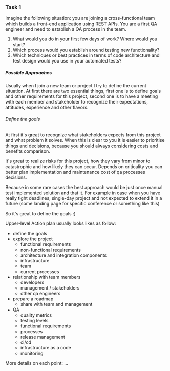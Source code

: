
### Task 1

Imagine the following situation: you are joining a cross-functional team which builds a front-end application using REST APIs. You are a first QA engineer and need to establish a QA process in the team.
1. What would you do in your first few days of work? Where would you start?
2. Which process would you establish around testing new functionality?
3. Which techniques or best practices in terms of code architecture and test design would you use in your automated tests?



##### Possible Approaches

Usually when I join a new team or project I try to define the current situation. At first there are two essential things, first one is to define goals and other requirements for this project, second one is to have a meeting with each member and stakeholder to recognize their expectations, attitudes, experience and other flavors. 


###### Define the goals

At first it's great to recognize what stakeholders expects from this project and what problem it solves. When this is clear to you it is easier to prioritise things and decisions, because you should always considering costs and benefits comparison. 

It's great to realize risks for this project, how they vary from minor to catastrophic and how likely they can occur. 
Depends on criticality you can better plan implementation and maintenance cost of qa processes decisions. 

Because in some rare cases the best approach would be just once manual test implemented solution and that it. For example in case when you have really tight deadlines, single-day project and not expected to extend it in a future (some landing page for specific conference or something like this)

So it's great to define the goals :)



Upper-level Action plan usually looks likes as follow: 
- define the goals
- explore the project
  - functional requirements
  - non-functional requirements
  - architecture and integration components
  - infrastructure
  - team
  - current processes
- relationship with team members
  - developers
  - management / stakeholders
  - other qa engineers
- prepare a roadmap 
  - share with team and management
- QA
  - quality metrics
  - testing levels
  - functional requirements
  - processes
  - release management
  - ci/cd
  - infrastructure as a code
  - monitoring


More details on each point: ...

